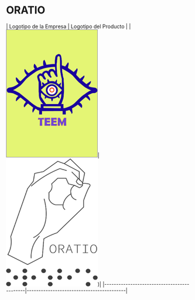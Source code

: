 # ORATIO


| Logotipo de la Empresa                                        | Logotipo del Producto                                              |
| <img src="LogoTEEM.jpg" alt="Imagen" width="250" height="350">|  <img src="Logo_Oratio.png" alt="Imagen" width="250" height="350">)|
|--------------------------------------------|------------------------------------------|

